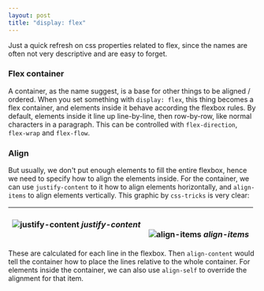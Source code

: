 ```yaml
---
layout: post
title: "display: flex"
---
```


Just a quick refresh on css properties related to flex, since the names are often not very descriptive and are easy to forget.

### Flex container

A container, as the name suggest, is a base for other things to be aligned / ordered. When you set something with `display: flex`, this thing becomes a flex container, and elements inside it behave according the flexbox rules. By default, elements inside it line up line-by-line, then row-by-row, like normal characters in a paragraph. This can be controlled with `flex-direction`, `flex-wrap` and `flex-flow`.

### Align

But usually, we don't put enough elements to fill the entire flexbox, hence we need to specify how to align the elements inside. For the container, we can use `justify-content` to it how to align elements horizontally, and `align-items` to align elements vertically. This graphic by `css-tricks` is very clear:

| ![justify-content](https://css-tricks.com/wp-content/uploads/2018/10/justify-content.svg) *justify-content* | <br> <br>![align-items](https://css-tricks.com/wp-content/uploads/2018/10/align-items.svg) *align-items* |
|---|---|

These are calculated for each line in the flexbox. Then `align-content` would tell the container how to place the lines relative to the whole container. For elements inside the container, we can also use `align-self` to override the alignment for that item.
